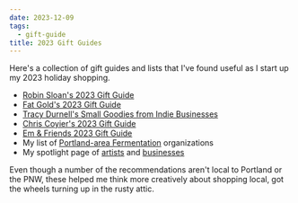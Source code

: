 ```yaml
---
date: 2023-12-09
tags:
  - gift-guide
title: 2023 Gift Guides
---
```


Here's a collection of gift guides and lists that I've found useful as I start up my 2023 holiday shopping.

- [Robin Sloan's 2023 Gift Guide](https://www.robinsloan.com/newsletters/2023-gift-guide/)
- [Fat Gold's 2023 Gift Guide](https://fat.gold/field-report/30/)
- [Tracy Durnell's Small Goodies from Indie Businesses](https://tracydurnell.com/2023/12/08/small-goodies-from-indie-businesses/)
- [Chris Coyier's 2023 Gift Guide](https://chriscoyier.net/2023/12/06/gift-guide-2023/)
- [Em & Friends 2023 Gift Guide](https://emandfriends.com/pages/2023-gift-guide)
- My list of [Portland-area Fermentation](/posts/portlandarea-fermentation) organizations
- My spotlight page of [artists](/spotlight#artists) and [businesses](/spotlight#businesses)

Even though a number of the recommendations aren't local to Portland or the PNW, these helped me think more creatively about shopping local, got the wheels turning up in the rusty attic.
